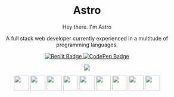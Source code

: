 <div align="center">

# Astro

Hey there. I'm Astro

A full stack web developer currently experienced in a multitude of programming languages.</p>

<a href="https://replit.com/@astrothedev">
  <img src="https://img.shields.io/badge/Replit-darkslateblue?style=for-the-badge&logo=replit&logoColor=white" alt="Replit Badge"/>
</a>
<a href="https://codepen.io/astro-develops">
  <img src="https://img.shields.io/badge/CodePen-black?style=for-the-badge&logo=codepen&logoColor=white" alt="CodePen Badge"/>
</a>
<!--
[![GitHub Streak](https://streak-stats.demolab.com?user=astro-develops&theme=solarized-dark&hide_border=true&background=DDDDDD00&dates=01A992&currStreakNum=01A992)](https://git.io/streak-stats)
-->

![](https://github-readme-stats.vercel.app/api?username=astro-develops&hide_border=true&theme=transparent&show_icons=true) 

<img src="https://cdn.jsdelivr.net/gh/devicons/devicon/icons/nextjs/nextjs-original.svg" width="40"/> <img src="https://cdn.jsdelivr.net/gh/devicons/devicon/icons/react/react-original.svg" width="40"/> <img src="https://cdn.jsdelivr.net/gh/devicons/devicon/icons/javascript/javascript-original.svg" width="40"/> <img src="https://cdn.jsdelivr.net/gh/devicons/devicon/icons/python/python-original.svg" width="40"/> <img src="https://cdn.jsdelivr.net/gh/devicons/devicon/icons/html5/html5-original.svg" width="40"/> <img src="https://cdn.jsdelivr.net/gh/devicons/devicon/icons/css3/css3-original.svg" width="40"/> <img src="https://cdn.jsdelivr.net/gh/devicons/devicon/icons/java/java-original.svg" width="40"/> <img src="https://cdn.jsdelivr.net/gh/devicons/devicon/icons/processing/processing-plain.svg" width="40"/> <img src="https://cdn.jsdelivr.net/gh/devicons/devicon/icons/typescript/typescript-original.svg" width="40">
</div>

#

  
<!---
Credits:

https://streak-stats.demolab.com/demo/
https://devicon.dev/
--->
